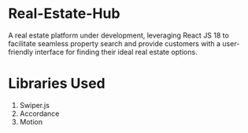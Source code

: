 # Real-Estate-Hub
A real estate platform under development, leveraging React JS 18 to facilitate seamless property search and provide customers with a user-friendly interface for finding their ideal real estate options.

# Libraries Used
1. Swiper.js
2. Accordance
3. Motion